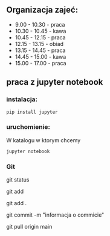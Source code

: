 
## Organizacja zajeć:

- 9.00 - 10.30 - praca
- 10.30 - 10.45 - kawa
- 10.45 - 12.15 - praca
- 12.15 - 13.15 - obiad
- 13.15 - 14.45 - praca
- 14.45 - 15.00 - kawa
- 15.00 - 17.00 - praca

## praca z jupyter notebook

### instalacja:

    pip install jupyter

### uruchomienie:

W katalogu w ktorym chcemy 

    jupyter notebook


### Git

git status

git add <konkretna sciezka>

git add .

git commit -m "informacja o commicie"

git pull origin main